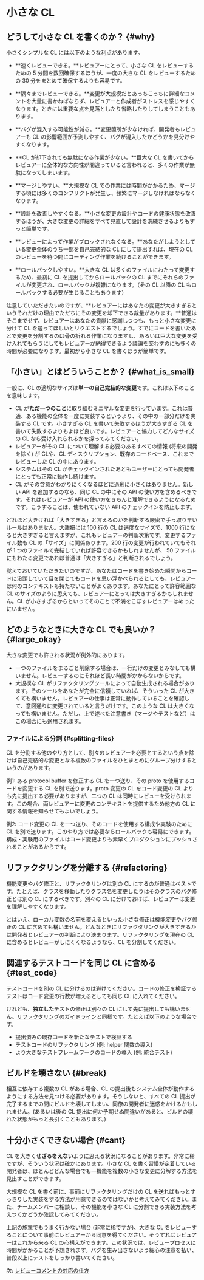 # 小さな CL

## どうして小さな CL を書くのか？ {#why}

小さくシンプルな CL には以下のような利点があります。

- **速くレビューできる。**レビュアーにとって、小さな CL をレビューするための 5 分間を数回確保するほうが、一度の大きな CL をレビューするための 30 分をまとめて確保するよりも容易です。
- **隅々までレビューできる。**変更が大規模だとあっちこっちに詳細なコメントを大量に書かねばならず、レビュアーと作成者がストレスを感じやすくなります。ときには重要な点を見落としたり省略したりしてしまうこともあります。
- **バグが混入する可能性が減る。**変更箇所が少なければ、開発者もレビュアーも CL の影響範囲が予測しやすく、バグが混入したかどうかを見分けやすくなります。
- **CL が却下されても無駄になる作業が少ない。**巨大な CL を書いてからレビュアーに全体的な方向性が間違っていると言われると、多くの作業が無駄になってしまいます。

- **マージしやすい。**大規模な CL での作業には時間がかかるため、マージする頃には多くのコンフリクトが発生し、頻繁にマージしなければならなくなります。
- **設計を改善しやすくなる。**小さな変更の設計やコードの健康状態を改善するほうが、大きな変更の詳細をすべて見直して設計を洗練させるよりもずっと簡単です。
- **レビューによって作業がブロックされなくなる。**あなたがしようとしている変更全体のうち一部を自己完結的な CL にして提出すれば、現在の CL のレビューを待つ間にコーディング作業を続けることができます。
- **ロールバックしやすい。**大きな CL は多くのファイルにわたって変更するため、最初に CL を提出してからロールバックの CL までにそれらのファイルが変更され、ロールバックが複雑になります。（その CL 以降の CL もロールバックする必要が生じることもあります）

注意していただきたいのですが、**レビュアーにはあなたの変更が大きすぎるというそれだけの理由でただちにその変更を却下できる裁量があります。**普通はそこまでせず、レビュアーはあなたの貢献に感謝しつつも、もっと小さな変更に分けて CL を送ってほしいとリクエストするでしょう。すでにコードを書いたあとで変更を分割するのは骨の折れる作業になりますし、あるいは巨大な変更を受け入れてもらうにしてもレビュアーが納得できるよう議論を交わすのにも多くの時間が必要になります。最初から小さな CL を書くほうが簡単です。

## 「小さい」とはどういうことか？ {#what_is_small}

一般に、CL の適切なサイズは**単一の自己完結的な変更**です。これは以下のことを意味します。

- CL が**ただ一つのこと**に取り組むミニマルな変更を行っています。これは普通、ある機能の全体を一度に実装するというより、その中の一部分だけを実装する CL です。小さすぎる CL を書いて失敗するほうが大きすぎる CL を書いて失敗するよりもよほど良いです。レビュアーと協力してどんなサイズの CL なら受け入れられるかを探ってみてください。
- レビュアーがその CL について理解する必要のあるすべての情報 (将来の開発を除く) が CLや、CL ディスクリプション、既存のコードベース、これまでレビューした CL の中にあります。
- システムはその CL がチェックインされたあともユーザーにとっても開発者にとっても正常に動作し続けます。
- CL がその含意がわかりにくくなるほどに過剰に小さくはありません。新しい API を追加するのなら、同じ CL の中にその API の使い方を含めるべきです。それはレビュアーが API の使い方をきちんと理解できるようになるためです。こうすることは、使われていない API のチェックインを防止します。

どれほど大きければ「大きすぎる」と言えるのかを判断する厳密で手っ取り早いルールはありません。大雑把には 100 行の CL は適度なサイズで、1000 行になると大きすぎると言えますが、これもレビュアーの判断次第です。変更するファイル数も CL の「サイズ」に関係あります。200 行の変更が行われていてもそれが 1 つのファイルで完結していれば許容できるかもしれませんが、 50 ファイルにもわたる変更であれば普通は「大きすぎる」と判断されるでしょう。

覚えておいていただきたいのですが、あなたはコードを書き始めた瞬間からコードに没頭していて目を閉じてもコードを思い浮かべられるとしても、レビュアーは何のコンテキストも持たないことがよくあります。あなたにとって許容範囲な CL のサイズのように思えても、レビュアーにとっては大きすぎるかもしれません。CL が小さすぎるからといってそのことで不満をこぼすレビュアーはめったにいません。

## どのようなときに大きな CL でも良いか？ {#large_okay}

大きな変更でも許される状況が例外的にあります。

- 一つのファイルをまるごと削除する場合は、一行だけの変更とみなしても構いません。レビューするのにそれほど長い時間がかからないからです。
- 大規模な CL がリファクタリングツールによって自動生成される場合があります。そのツールをあなたが完全に信頼していれば、そういった CL が大きくても構いません。レビュアーの仕事は正常に動作していることを確認して、意図通りに変更されていると言うだけです。このような CL は大きくなっても構いません。ただし、上で述べた注意書き（マージやテストなど）はこの場合にも適用されます。

### ファイルによる分割 {#splitting-files}

CL を分割する他のやり方として、別々のレビュアーを必要とするという点を除けば自己完結的な変更となる複数のファイルをひとまとめにグループ分けするというのがあります。

例1: ある protocol buffer を修正する CL を一つ送り、その proto を使用するコードを変更する CL を別で送ります。proto 変更の CL をコード変更の CL よりも先に提出する必要がありますが、二つの CL は同時にレビューを受けられます。この場合、両レビュアーに変更のコンテキストを提供するため他方の CL に関する情報を知らせてもよいでしょう。

例2: コード変更の CL を一つ送り、そのコードを使用する構成や実験のために CL を別で送ります。このやり方では必要ならロールバックも容易にできます。構成・実験用のファイルはコード変更よりも素早くプロダクションにプッシュされることがあるからです。

## リファクタリングを分離する {#refactoring}

機能変更やバグ修正と、リファクタリングは別の CL にするのが普通はベストです。たとえば、クラスを移動したりクラス名を変更したりはそのクラスのバグ修正とは別の CL にするべきです。別々の CL に分けておけば、レビュアーは変更を理解しやすくなります。

とはいえ、ローカル変数の名前を変えるといった小さな修正は機能変更やバグ修正の CL に含めても構いません。どんなときにリファクタリングが大きすぎるかは開発者とレビュアーの判断により決まります。リファクタリングを現在の CL に含めるとレビューがしにくくなるようなら、CL を分割してください。

## 関連するテストコードを同じ CL に含める {#test_code}

テストコードを別の CL に分けるのは避けてください。コードの修正を検証するテストはコード変更の行数が増えるとしても同じ CL に入れてください。

けれども、**独立した**テストの修正は別々の CL にして先に提出しても構いません。[リファクタリングのガイドライン](#refactoring)と同様です。たとえば以下のような場合です。

- 提出済みの既存コードを新たなテストで検証する
- テストコードのリファクタリング (例: helper 関数の導入)
- より大きなテストフレームワークのコードの導入 (例: 統合テスト)

## ビルドを壊さない {#break}

相互に依存する複数の CL がある場合、CL の提出後もシステム全体が動作するようにする方法を見つける必要があります。そうしないと、すべての CL 提出が完了するまでの間にビルドを壊してしまい、同僚の開発者に迷惑をかけるかもしれません。(あるいは後の CL 提出に何か予期せぬ間違いがあると、ビルドの壊れた状態がもっと長引くこともあります。)

## 十分小さくできない場合 {#cant}

CL を大きく**せざるをえない**ように思える状況になることがあります。非常に稀ですが、そういう状況は確かにあります。小さな CL を書く習慣が定着している開発者は、ほとんどどんな場合でも一機能を複数の小さな変更に分解する方法を見出すことができます。

大規模な CL を書く前に、事前にリファクタリングだけの CL を送ればもっとすっきりした実装をする方法が用意できるのではないかと考えてみてください。また、チームメンバーに相談し、その機能を小さな CL に分割できる実装方法を考えつくかどうか確認してみてください。

上記の施策でもうまく行かない場合 (非常に稀ですが)、大きな CL をレビューすることについて事前にレビュアーから同意を得てください。そうすればレビュアーはこれから来る CL の心構えができます。この状況では、レビュープロセスに時間がかかることが予想されます。バグを生み出さないよう細心の注意を払い、普段以上にテストをしっかり書いてください。

次: [レビューコメントの対応の仕方](handling-comments.md)
